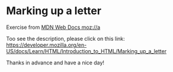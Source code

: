 # Marking up a letter

Exercise from [MDN Web Docs moz://a](https://developer.mozilla.org/en-US/)

Too see the description, please click on this link: https://developer.mozilla.org/en-US/docs/Learn/HTML/Introduction_to_HTML/Marking_up_a_letter

Thanks in advance and have a nice day!
